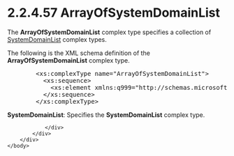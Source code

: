 <html dir="LTR" xmlns:mshelp="http://msdn.microsoft.com/mshelp" xmlns:ddue="http://ddue.schemas.microsoft.com/authoring/2003/5" xmlns:xlink="http://www.w3.org/1999/xlink" xmlns:tool="http://www.microsoft.com/tooltip">
    <head>
        <meta http-equiv="Content-Type" content="text/html; CHARSET=utf-8"></meta>
        <meta name="save" content="history"></meta>
        <title>2.2.4.57 ArrayOfSystemDomainList</title>
        <xml>
            <mshelp:toctitle title="2.2.4.57 ArrayOfSystemDomainList"></mshelp:toctitle>
            <mshelp:rltitle title="[MS-SSMDSWS-15]: ArrayOfSystemDomainList"></mshelp:rltitle>
            <mshelp:keyword index="A" term="5082faf7-332d-4228-a83f-a94eae1698d3"></mshelp:keyword>
            <mshelp:attr name="DCSext.ContentType" value="open specification"></mshelp:attr>
            <mshelp:attr name="AssetID" value="5082faf7-332d-4228-a83f-a94eae1698d3"></mshelp:attr>
            <mshelp:attr name="TopicType" value="kbRef"></mshelp:attr>
            <mshelp:attr name="DCSext.Title" value="[MS-SSMDSWS-15]: ArrayOfSystemDomainList" />
        </xml>
    </head>
    <body>
        <div id="header">
            <h1 class="heading">2.2.4.57 ArrayOfSystemDomainList</h1>
        </div>
        <div id="mainSection">
            <div id="mainBody">
                <div id="allHistory" class="saveHistory"></div>
                <div id="sectionSection0" class="section" name="collapseableSection">
                    

<p>The <b>ArrayOfSystemDomainList</b> complex type specifies a
collection of <a href="d6cabac8-aa10-46f0-8096-83da2b6f1c6a.md">SystemDomainList</a>
complex types.</p>

<p>The following is the XML schema definition of the <b>ArrayOfSystemDomainList</b>
complex type.</p>

<dl>
<dd>
<div><pre>   &lt;xs:complexType name=&quot;ArrayOfSystemDomainList&quot;&gt;
     &lt;xs:sequence&gt;
       &lt;xs:element xmlns:q999=&quot;http://schemas.microsoft.com/sqlserver/masterdataservices/2009/09&quot; minOccurs=&quot;0&quot; maxOccurs=&quot;unbounded&quot; name=&quot;SystemDomainList&quot; nillable=&quot;true&quot; type=&quot;q999:SystemDomainList&quot; xmlns:xs=&quot;http://www.w3.org/2001/XMLSchema&quot; /&gt;
     &lt;/xs:sequence&gt;
   &lt;/xs:complexType&gt;
</pre></div>
</dd></dl>

<p><b>SystemDomainList</b>: Specifies the <b>SystemDomainList</b>
complex type.</p>


                </div>
            </div>
        </div>
    </body>
</html>